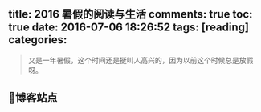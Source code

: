 title: 2016 暑假的阅读与生活
comments: true
toc: true
date: 2016-07-06 18:26:52
tags: [reading]
categories:
---

<!-- more -->
> 又是一年暑假，这个时间还是挺叫人高兴的，因为以前这个时候总是放假呀。

## 博客站点

